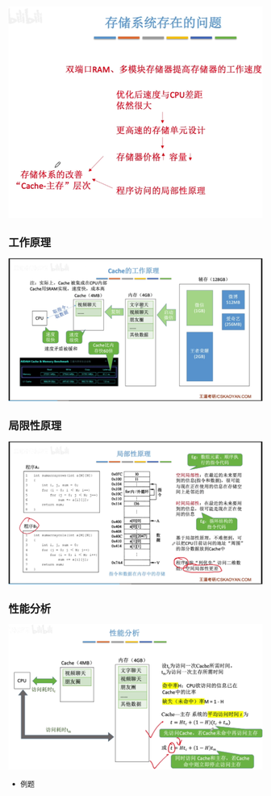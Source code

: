 


![输入图片说明](/imgs/2025-08-09/DLSQnRwxG6bwkdua.png)

## 工作原理
![输入图片说明](/imgs/2025-08-09/s0If9T3B7mJ07pmi.png)

## 局限性原理
![输入图片说明](/imgs/2025-08-09/8ngHFofCAxawOyq0.png)

## 性能分析
![输入图片说明](/imgs/2025-08-09/pHNhaL2unv02fuPM.png)

- 例题

<!--stackedit_data:
eyJoaXN0b3J5IjpbMTU0NTcyNTg3Nl19
-->